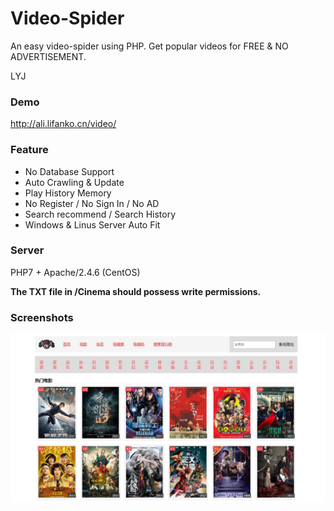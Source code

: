 # Video-Spider
An easy video-spider using PHP. Get popular videos for FREE & NO ADVERTISEMENT. 

LYJ

### Demo
http://ali.lifanko.cn/video/

### Feature
 + No Database Support
 + Auto Crawling & Update
 + Play History Memory
 + No Register / No Sign In / No AD
 + Search recommend / Search History
 + Windows & Linus Server Auto Fit

### Server
PHP7 + Apache/2.4.6 (CentOS)

**The TXT file in /Cinema should possess write permissions.**

### Screenshots
![Screenshots](https://github.com/lifankohome/video-spider/blob/master/screenshot.jpg?raw=true)

